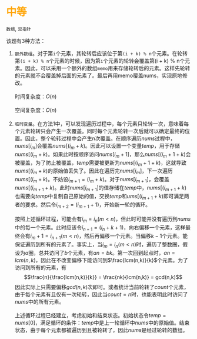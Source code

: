 # <font color = 'orange'> 中等 </font>   

`数组`, `双指针`

该题有3种方法：

1. `额外数组`。对于第`i`个元素，其轮转后应该位于第`(i + k) % n`个元素。在轮转第`(i + k) % n`个元素的时候，因为第`i`个元素的轮转会覆盖第(i + k) % n个元素。因此，可以采用一个额外的数组`memo`用来存储轮转后的元素。这样先轮转的元素就不会覆盖掉后面的元素了。最后再用memo覆盖nums，实现原地修改。
    <br><br>
    时间复杂度：$O(n)$
    <br><br>
    空间复杂度：$O(n)$
<br><br>
2.  `临时变量`。在方法1中，可以发现遍历过程中，每个元素只轮转一次，意味着每个元素轮转只会产生一次覆盖。同时每个元素轮转一次后就可以确定最终的位置。因此，整个轮转过程中会产生n次覆盖。在顺序遍历$nums$过程中，$nums[i_m]$会覆盖$nums[(i_m + k) % n]$。因此可以设置一个变量$temp$，用于存储$nums[(i_m + k) % n]$。如果此时按顺序访问$nums[i_m + 1]$，那么$nums[(i_m + 1 + k) % n]$会被覆盖，为了防止被覆盖，$temp$需要被更新为$nums[(i_m + 1 + k) % n]$，这就导致$nums[(i_m + k) % n]$的原始值丢失了。因此在遍历完$nums[i_m]$，下一次遍历$nums[(i_m + k) % n]$。不妨设$i_{m+1} = (i_m + k) % n$。对于$nums[i_{m + 1}]$，会覆盖$nums[(i_{m+1} + k ) % n]$。此时$nums[i_{m + 1}]$的值存储在$temp$中，$nums[(i_{m + 1} + k ) % n]$也需要向$temp$中复制自己原始的值，交换$temp$和$ums[(i_{m + 1} + k ) % n]$即可满足两者的要求。然后令$i_{m + 2} = (i_{m + 1} + 1) % n$，开始新一轮的循环。
    <br><br>
    按照上述循环过程，可能会有$i_m = i_{n}(m < n)$，但此时可能并没有遍历到$nums$中的每一个元素。此时应该令$i_{n + 1} = (i_n + k + 1) % n$，向右偏移一个元素，这样最终会有$i_m + 1 = i_{n + 1}(m < n )$，然后再偏移一个元素。当偏移$k - 1$个元素。能保证遍历到所有的元素了。事实上，当$i_m = i_{n}(m < n)$时，遍历了整数圈，假设为$a$圈，总共访问了$b$个元素，有$an = bk$。第一次回到起点时，$an = lcm(n, k)$，因此在不改变偏移下能访问到$\frac{lcm(n,k)}{k}$个元素。为了访问到所有的元素，有
    $$\frac{n}{\frac{lcm(n,k)}{k}} = \frac{nk}{lcm(n,k)} = gcd(n,k)$$
    因此实际上只需要偏移$gcd(n,k)$次即可。或者统计当前轮转了$count$个元素，由于每个元素有且仅有一次轮转，因此当$count = n$时，也能表明此时访问了$nums$中的所有元素。
    <br><br>
    上述循环过程已经建立，考虑初始和结束状态。初始状态令$temp = nums[0]$，满足循环的条件：$temp$中是上一轮循环中$nums$中的原始值。结束状态，由于每个元素都被遍历到且被轮转了，因此$nums$是经过轮转的数组。